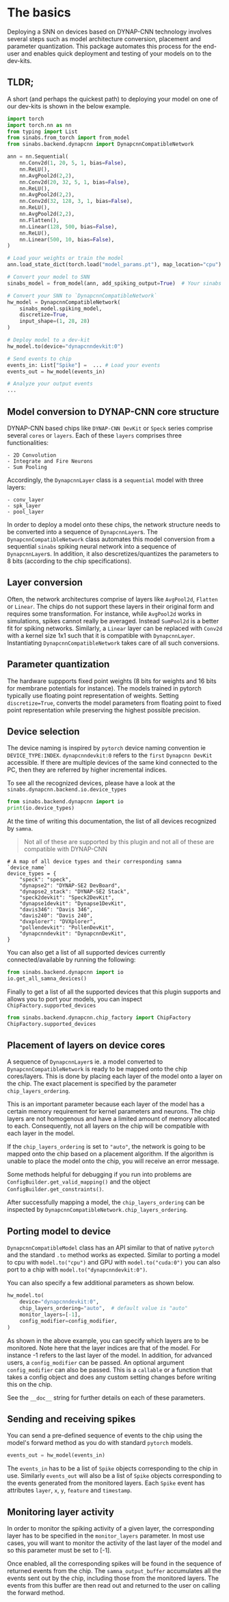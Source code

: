 The basics
==========

Deploying a SNN on devices based on DYNAP-CNN technology involves several steps such as model architecture conversion, placement and parameter quantization.
This package automates this process for the end-user and enables quick deployment and testing of your models on to the dev-kits.

TLDR;
-----
A short (and perhaps the quickest path) to deploying your model on one of our dev-kits is shown in the below example.

```python
import torch
import torch.nn as nn
from typing import List
from sinabs.from_torch import from_model
from sinabs.backend.dynapcnn import DynapcnnCompatibleNetwork

ann = nn.Sequential(
    nn.Conv2d(1, 20, 5, 1, bias=False),
    nn.ReLU(),
    nn.AvgPool2d(2,2),
    nn.Conv2d(20, 32, 5, 1, bias=False),
    nn.ReLU(),
    nn.AvgPool2d(2,2),
    nn.Conv2d(32, 128, 3, 1, bias=False),
    nn.ReLU(),
    nn.AvgPool2d(2,2),
    nn.Flatten(),
    nn.Linear(128, 500, bias=False),
    nn.ReLU(),
    nn.Linear(500, 10, bias=False),
)

# Load your weights or train the model
ann.load_state_dict(torch.load("model_params.pt"), map_location="cpu")

# Convert your model to SNN
sinabs_model = from_model(ann, add_spiking_output=True)  # Your sinabs SNN model

# Convert your SNN to `DynapcnnCompatibleNetwork`
hw_model = DynapcnnCompatibleNetwork(
    sinabs_model.spiking_model,
    discretize=True,
    input_shape=(1, 28, 28)
)

# Deploy model to a dev-kit
hw_model.to(device="dynapcnndevkit:0")

# Send events to chip
events_in: List["Spike"] =  ... # Load your events
events_out = hw_model(events_in)

# Analyze your output events
...

```

Model conversion to DYNAP-CNN core structure
--------------------------------------------

DYNAP-CNN based chips like `DYNAP-CNN DevKit` or `Speck` series comprise several `cores` or `layers`. 
Each of these `layers` comprises three functionalities:

    - 2D Convolution
    - Integrate and Fire Neurons
    - Sum Pooling

Accordingly, the `DynapcnnLayer` class is a `sequential` model with three layers:

    - conv_layer
    - spk_layer
    - pool_layer

In order to deploy a model onto these chips, the network structure needs to be converted into a sequence of `DynapcnnLayer`s.
The `DynapcnnCompatibleNetwork` class automates this model conversion from a sequential `sinabs` spiking neural network into a sequence of `DynapcnnLayer`s. 
In addition, it also descretizes/quantizes the parameters to 8 bits (according to the chip specifications).


Layer conversion
----------------

Often, the network architectures comprise of layers like `AvgPool2d`, `Flatten` or `Linear`.
The chips do not support these layers in their original form and requires some transformation.
For instance, while `AvgPool2d` works in simulations, spikes cannot really be averaged. Instead `SumPool2d` is a better fit for spiking networks.
Similarly, a `Linear` layer can be replaced with `Conv2d` with a kernel size 1x1 such that it is compatible with `DynapcnnLayer`.
Instantiating `DynapcnnCompatibleNetwork` takes care of all such conversions.

Parameter quantization
----------------------

The hardware suppports fixed point weights (8 bits for weights and 16 bits for membrane potentials for instance).
The models trained in pytorch typically use floating point representation of weights. 
Setting `discretize=True`, converts the model parameters from floating point to fixed point representation while preserving the highest possible precision.

Device selection
----------------

The device naming is inspired by `pytorch` device naming convention ie `DEVICE_TYPE:INDEX`.
`dynapcnndevkit:0` refers to the `first` `Dynapcnn DevKit` accessible. 
If there are multiple devices of the same kind connected to the PC, then they are referred by higher incremental indices.

To see all the recognized devices, please have a look at the `sinabs.dynapcnn.backend.io.device_types`

```python
from sinabs.backend.dynapcnn import io
print(io.device_types)
```

At the time of writing this documentation, the list of all devices recognized by `samna`.

> Not all of these are supported by this plugin and not all of these are compatible with DYNAP-CNN

```
# A map of all device types and their corresponding samna `device_name`
device_types = {
    "speck": "speck",
    "dynapse2": "DYNAP-SE2 DevBoard",
    "dynapse2_stack": "DYNAP-SE2 Stack",
    "speck2devkit": "Speck2DevKit",
    "dynapse1devkit": "Dynapse1DevKit",
    "davis346": "Davis 346",
    "davis240": "Davis 240",
    "dvxplorer": "DVXplorer",
    "pollendevkit": "PollenDevKit",
    "dynapcnndevkit": "DynapcnnDevKit",
}
```

You can also get a list of all supported devices currently connected/available by running the following:

```python
from sinabs.backend.dynapcnn import io
io.get_all_samna_devices()
```

Finally to get a list of all the supported devices that this plugin supports and allows you to port your models, 
you can inspect `ChipFactory.supported_devices`

```python
from sinabs.backend.dynapcnn.chip_factory import ChipFactory
ChipFactory.supported_devices
```
 
Placement of layers on device cores
-----------------------------------

A sequence of `DynapcnnLayer`s ie. a model converted to `DynapcnnCompatibleNetwork` is ready to be mapped onto the chip cores/layers.
This is done by placing each layer of the model onto a layer on the chip. The exact placement is specified by the parameter `chip_layers_ordering`.

This is an important parameter because each layer of the model has a certain memory requirement for kernel parameters and neurons.
The chip layers are not homogenous and have a limited amount of memory allocated to each. 
Consequently, not all layers on the chip will be compatible with each layer in the model.

If the `chip_layers_ordering` is set to `"auto"`, the network is going to be mapped onto the chip based on a placement algorithm.
If the algorithm is unable to place the model onto the chip, you will receive an error message.

Some methods helpful for debugging if you run into problems are `ConfigBuilder.get_valid_mapping()` and the object `ConfigBuilder.get_constraints()`.

After successfully mapping a model, the `chip_layers_ordering` can be inspected by `DynapcnnCompatibleNetwork.chip_layers_ordering`.


Porting model to device
-----------------------

`DynapcnnCompatibleModel` class has an API similar to that of native `pytorch` and the standard `.to` method works as expected.
Similar to porting a model to cpu with `model.to("cpu")` and GPU with `model.to("cuda:0")` you can also port to a chip with `model.to("dynapcnndevkit:0")`.

You can also specify a few additional parameters as shown below.

```python
hw_model.to(
    device="dynapcnndevkit:0",
    chip_layers_ordering="auto",  # default value is "auto"
    monitor_layers=[-1],
    config_modifier=config_modifier,
)
```

As shown in the above example, you can specify which layers are to be monitored. 
Note here that the layer indices are that of the model. For instance -1 refers to the last layer of the model.
In addition, for advanced users, a `config_modifier` can be passed.
An optional argument `config_modifier` can also be passed. 
This is a `callable` or a function that takes a config object and does any custom setting changes before writing this on the chip.

See the `__doc__` string for further details on each of these parameters.

Sending and receiving spikes
----------------------------

You can send a pre-defined sequence of events to the chip using the model's forward method as you do with standard `pytorch` models.

```python
events_out = hw_model(events_in)
```

The `events_in` has to be a list of `Spike` objects corresponding to the chip in use. 
Similarly `events_out` will also be a list of `Spike` objects corresponding to the events generated from the monitored layers.
Each `Spike` event has attributes `layer`, `x`, `y`, `feature` and `timestamp`. 


Monitoring layer activity
-------------------------

In order to monitor the spiking activity of a given layer, the corresponding layer has to be specified in the `monitor_layers` parameter. 
In most use cases, you will want to monitor the activity of the last layer of the model and so this parameter must be set to [-1].

Once enabled, all the corresponding spikes will be found in the sequence of returned events from the chip.
The `samna_output_buffer` accumulates all the events sent out by the chip, including those from the monitored layers.
The events from this buffer are then read out and returned to the user on calling the forward method.

